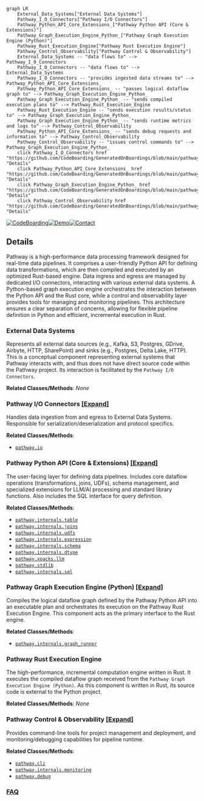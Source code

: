 ```mermaid
graph LR
    External_Data_Systems["External Data Systems"]
    Pathway_I_O_Connectors["Pathway I/O Connectors"]
    Pathway_Python_API_Core_Extensions_["Pathway Python API (Core & Extensions)"]
    Pathway_Graph_Execution_Engine_Python_["Pathway Graph Execution Engine (Python)"]
    Pathway_Rust_Execution_Engine["Pathway Rust Execution Engine"]
    Pathway_Control_Observability["Pathway Control & Observability"]
    External_Data_Systems -- "data flows to" --> Pathway_I_O_Connectors
    Pathway_I_O_Connectors -- "data flows to" --> External_Data_Systems
    Pathway_I_O_Connectors -- "provides ingested data streams to" --> Pathway_Python_API_Core_Extensions_
    Pathway_Python_API_Core_Extensions_ -- "passes logical dataflow graph to" --> Pathway_Graph_Execution_Engine_Python_
    Pathway_Graph_Execution_Engine_Python_ -- "sends compiled execution plans to" --> Pathway_Rust_Execution_Engine
    Pathway_Rust_Execution_Engine -- "sends execution results/status to" --> Pathway_Graph_Execution_Engine_Python_
    Pathway_Graph_Execution_Engine_Python_ -- "sends runtime metrics and logs to" --> Pathway_Control_Observability
    Pathway_Python_API_Core_Extensions_ -- "sends debug requests and information to" --> Pathway_Control_Observability
    Pathway_Control_Observability -- "issues control commands to" --> Pathway_Graph_Execution_Engine_Python_
    click Pathway_I_O_Connectors href "https://github.com/CodeBoarding/GeneratedOnBoardings/blob/main/pathway/Pathway_I_O_Connectors.md" "Details"
    click Pathway_Python_API_Core_Extensions_ href "https://github.com/CodeBoarding/GeneratedOnBoardings/blob/main/pathway/Pathway_Python_API_Core_Extensions_.md" "Details"
    click Pathway_Graph_Execution_Engine_Python_ href "https://github.com/CodeBoarding/GeneratedOnBoardings/blob/main/pathway/Pathway_Graph_Execution_Engine_Python_.md" "Details"
    click Pathway_Control_Observability href "https://github.com/CodeBoarding/GeneratedOnBoardings/blob/main/pathway/Pathway_Control_Observability.md" "Details"
```

[![CodeBoarding](https://img.shields.io/badge/Generated%20by-CodeBoarding-9cf?style=flat-square)](https://github.com/CodeBoarding/GeneratedOnBoardings)[![Demo](https://img.shields.io/badge/Try%20our-Demo-blue?style=flat-square)](https://www.codeboarding.org/demo)[![Contact](https://img.shields.io/badge/Contact%20us%20-%20contact@codeboarding.org-lightgrey?style=flat-square)](mailto:contact@codeboarding.org)

## Details

Pathway is a high-performance data processing framework designed for real-time data pipelines. It comprises a user-friendly Python API for defining data transformations, which are then compiled and executed by an optimized Rust-based engine. Data ingress and egress are managed by dedicated I/O connectors, interacting with various external data systems. A Python-based graph execution engine orchestrates the interaction between the Python API and the Rust core, while a control and observability layer provides tools for managing and monitoring pipelines. This architecture ensures a clear separation of concerns, allowing for flexible pipeline definition in Python and efficient, incremental execution in Rust.

### External Data Systems
Represents all external data sources (e.g., Kafka, S3, Postgres, GDrive, Airbyte, HTTP, SharePoint) and sinks (e.g., Postgres, Delta Lake, HTTP). This is a conceptual component representing external systems that Pathway interacts with, and thus does not have direct source code within the Pathway project. Its interaction is facilitated by the `Pathway I/O Connectors`.


**Related Classes/Methods**: _None_

### Pathway I/O Connectors [[Expand]](./Pathway_I_O_Connectors.md)
Handles data ingestion from and egress to External Data Systems. Responsible for serialization/deserialization and protocol specifics.


**Related Classes/Methods**:

- <a href="https://github.com/pathwaycom/pathway/blob/main/python/pathway/io/__init__.py" target="_blank" rel="noopener noreferrer">`pathway.io`</a>


### Pathway Python API (Core & Extensions) [[Expand]](./Pathway_Python_API_Core_Extensions_.md)
The user-facing layer for defining data pipelines. Includes core dataflow operations (transformations, joins, UDFs), schema management, and specialized extensions for LLM/AI processing and standard library functions. Also includes the SQL interface for query definition.


**Related Classes/Methods**:

- <a href="https://github.com/pathwaycom/pathway/blob/main/python/pathway/internals/table.py" target="_blank" rel="noopener noreferrer">`pathway.internals.table`</a>
- <a href="https://github.com/pathwaycom/pathway/blob/main/python/pathway/internals/joins.py" target="_blank" rel="noopener noreferrer">`pathway.internals.joins`</a>
- <a href="https://github.com/pathwaycom/pathway/blob/main/python/pathway/internals/udfs/__init__.py" target="_blank" rel="noopener noreferrer">`pathway.internals.udfs`</a>
- <a href="https://github.com/pathwaycom/pathway/blob/main/python/pathway/internals/expression.py" target="_blank" rel="noopener noreferrer">`pathway.internals.expression`</a>
- <a href="https://github.com/pathwaycom/pathway/blob/main/python/pathway/internals/schema.py" target="_blank" rel="noopener noreferrer">`pathway.internals.schema`</a>
- <a href="https://github.com/pathwaycom/pathway/blob/main/python/pathway/internals/dtype.py" target="_blank" rel="noopener noreferrer">`pathway.internals.dtype`</a>
- <a href="https://github.com/pathwaycom/pathway/blob/main/python/pathway/xpacks/llm/__init__.py" target="_blank" rel="noopener noreferrer">`pathway.xpacks.llm`</a>
- <a href="https://github.com/pathwaycom/pathway/blob/main/python/pathway/stdlib/__init__.py" target="_blank" rel="noopener noreferrer">`pathway.stdlib`</a>
- <a href="https://github.com/pathwaycom/pathway/blob/main/python/pathway/internals/sql/__init__.py" target="_blank" rel="noopener noreferrer">`pathway.internals.sql`</a>


### Pathway Graph Execution Engine (Python) [[Expand]](./Pathway_Graph_Execution_Engine_Python_.md)
Compiles the logical dataflow graph defined by the Pathway Python API into an executable plan and orchestrates its execution on the Pathway Rust Execution Engine. This component acts as the primary interface to the Rust engine.


**Related Classes/Methods**:

- <a href="https://github.com/pathwaycom/pathway/blob/main/python/pathway/internals/graph_runner/__init__.py" target="_blank" rel="noopener noreferrer">`pathway.internals.graph_runner`</a>


### Pathway Rust Execution Engine
The high-performance, incremental computation engine written in Rust. It executes the compiled dataflow graph received from the `Pathway Graph Execution Engine (Python)`. As this component is written in Rust, its source code is external to the Python project.


**Related Classes/Methods**: _None_

### Pathway Control & Observability [[Expand]](./Pathway_Control_Observability.md)
Provides command-line tools for project management and deployment, and monitoring/debugging capabilities for pipeline runtime.


**Related Classes/Methods**:

- <a href="https://github.com/pathwaycom/pathway/blob/main/python/pathway/cli.py" target="_blank" rel="noopener noreferrer">`pathway.cli`</a>
- <a href="https://github.com/pathwaycom/pathway/blob/main/python/pathway/internals/monitoring.py" target="_blank" rel="noopener noreferrer">`pathway.internals.monitoring`</a>
- <a href="https://github.com/pathwaycom/pathway/blob/main/python/pathway/debug/__init__.py" target="_blank" rel="noopener noreferrer">`pathway.debug`</a>




### [FAQ](https://github.com/CodeBoarding/GeneratedOnBoardings/tree/main?tab=readme-ov-file#faq)